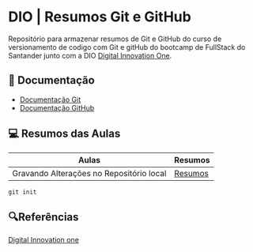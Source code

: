 
# DIO | Resumos Git e GitHub

Repositório para armazenar resumos de Git e GitHub do curso de versionamento de codigo com Git e gitHub do bootcamp de FullStack do Santander junto com a DIO [Digital Innovation One](https://www.dio.me/).

## 📕 Documentação
- [Documentação Git](https://git-scm.com/doc)
- [Documentação GitHub](https://docs.github.com/pt)

## 💻 Resumos das Aulas

| Aulas | Resumos |
|-------|---------|
| Gravando Alterações no Repositório local | [Resumos](https://web.dio.me/course/versionamento-de-codigo-com-git-e-github/learning/599dd3dd-d189-474f-a55c-22f37b4472da?back=/track/santander-bootcamp-2023-fullstack-java-angular&tab=undefined&moduleId=undefined)

```
git init
```
## 🔍Referências
[Digital Innovation one](https://www.dio.me/)